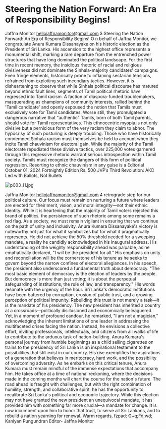 # Steering the Nation Forward: An Era of Responsibility Begins!

Jaffna Monitor
hellojaffnamonitor@gmail.com
3
Steering the Nation Forward: An 
Era of Responsibility Begins!
O
n behalf of Jaffna Monitor, we congratulate Anura Kumara 
Dissanayake on his historic election as the President of 
Sri Lanka. His ascension to the highest office represents a 
monumental shift, marking a rare departure from the entrenched 
power structures that have long dominated the political 
landscape.
For the first time in recent memory, the insidious rhetoric 
of racial and religious divisiveness did not dominate the 
Sinhala-majority candidates' campaigns. Even fringe elements, 
historically prone to inflaming sectarian tensions, refrained 
from exploiting such incendiary tactics.
However, it is disheartening to observe that while Sinhala 
political discourse has matured beyond ethnic fault lines, 
segments of Tamil political rhetoric have regressed into 
Tamil racism. A faction of diaspora-funded troublemakers, 
masquerading as champions of community interests, rallied 
behind the 'Tamil candidate' and openly espoused the notion 
that Tamils must exclusively vote for Tamil candidates. Worse 
still, they promulgated a dangerous narrative that "authentic" 
Tamils, born of both Tamil parents, should vote for Tamil 
representatives. This ethnocentric myopia is not only divisive 
but a pernicious form of the very racism they claim to abhor.
The hypocrisy of such posturing is deeply troubling. Those who 
have historically condemned Sinhala racism must themselves be 
held to account when they incite Tamil chauvinism for electoral 
gain. While the majority of the Tamil electorate repudiated 
these divisive tactics, over 225,000 votes garnered through this 
regressive rhetoric warrant serious introspection within Tamil 
society.
Tamils must recognize the dangers of this form of political 
regression. Resorting to ethnic chauvinism in any guise is a 
Editorial
October 01, 2024
Fortnightly Edition
Rs. 500
JVP’s Third 
Revolution: 
AKD Led with 
Ballots, Not Bullets

![p003_i1.jpg](images_out/003_steering_the_nation_forward_an_era_of_responsibili/p003_i1.jpg)

Jaffna Monitor
hellojaffnamonitor@gmail.com
4
retrograde step for our political culture. Our 
focus must remain on nurturing a future where 
leaders are elected for their merit, vision, and 
moral integrity—not their ethnic identity. 
While it is heartening that the majority of 
Tamil voters rejected this brand of politics, 
the persistence of such rhetoric among some 
remains a red flag. As a society, we must 
remain vigilant in ensuring that we continue 
on the path of unity and inclusivity.
Anura Kumara Dissanayake's victory is 
noteworthy not just for what it symbolizes 
but for what it pragmatically represents. He 
did not achieve the 50% threshold needed for 
a sweeping mandate, a reality he candidly 
acknowledged in his inaugural address. His 
understanding of the weighty responsibility 
ahead was palpable, as he emphatically 
declared, "I will be the president for all." His 
emphasis on unity and reconciliation will 
be the cornerstone of his tenure as he seeks 
to govern beyond the narrow confines of 
electoral allegiances.
In his speech, the president also underscored a 
fundamental truth about democracy. "The most 
basic element of democracy is the election 
of leaders by the people. But democracy is 
more than just voting; it is about the perpetual 
safeguarding of institutions, the rule of 
law, and transparency." His words resonate 
with the urgency of the hour. Sri Lanka's 
democratic institutions have been battered 
by corruption, erosion of public trust, and 
a growing perception of political impunity. 
Rebuilding this trust is not merely a task—it is 
the mandate of his presidency.
The new president has inherited a country at 
a crossroads—politically disillusioned and 
economically beleaguered. Yet, in a moment 
of profound candour, he remarked, "I am not 
a magician," acknowledging the inherent 
limitations of one leader in addressing the 
multifaceted crises facing the nation. Instead, 
he envisions a collective effort, inviting 
professionals, intellectuals, and citizens from 
all walks of life to contribute to the arduous 
task of nation-building.
Anura Kumara's personal journey from 
humble beginnings as a child selling cigarettes 
on trains to the presidency of Sri Lanka is an 
inspirational testament to the possibilities that 
still exist in our country. His rise exemplifies 
the aspirations of a generation that believes in 
meritocracy, hard work, and the possibility of 
overcoming adversity.
As he embarks on this critical tenure, Anura 
Kumara must remain mindful of the immense 
expectations that accompany him. He takes 
office at a time of national reckoning, where 
the decisions made in the coming months 
will chart the course for the nation's future. 
The road ahead is fraught with challenges, 
but with the right combination of humility, 
strength, and collaborative spirit, he has the 
opportunity to recalibrate Sri Lanka's political 
and economic trajectory.
While this election may not have granted the 
new president an unequivocal mandate, it 
has provided him with something far more 
crucial—a mandate for change. It is now 
incumbent upon him to honor that trust, to 
serve all Sri Lankans, and to rebuild a nation 
yearning for renewal.
Warm regards,
fzpad; G+q;Fd;wd;
Kaniyan Pungundran
Editor- Jaffna Monitor

